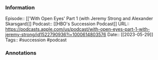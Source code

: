 ### Information

Episode:: [['With Open Eyes' Part 1 (with Jeremy Strong and Alexander Skarsgard)]]
Podcast:: [[HBO's Succession Podcast]]
URL:: https://podcasts.apple.com/us/podcast/with-open-eyes-part-1-with-jeremy-strong/id1522790936?i=1000614803576
Date:: [[2023-05-29]]
Tags:: #succession 
#podcast


### Annotations


